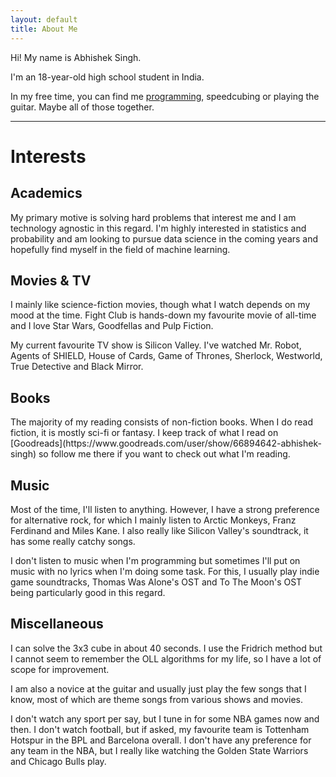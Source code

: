 ```yaml
---
layout: default
title: About Me
---
```


Hi! My name is Abhishek Singh.

I'm an 18-year-old high school student in India.

In my free time, you can find me [programming](https://github.com/databhishek), speedcubing or playing the guitar. Maybe all of those together.
<hr>
<h1> Interests </h1>

<h2> Academics </h2>
My primary motive is solving hard problems that interest me and I am technology agnostic in this regard. I'm highly interested in statistics and probability and am looking to pursue data science in the coming years and hopefully find myself in the field of machine learning.


<h2> Movies & TV </h2>
I mainly like science-fiction movies, though what I watch depends on my mood at the time. Fight Club is hands-down my favourite movie of all-time and I love Star Wars, Goodfellas and Pulp Fiction.

My current favourite TV show is Silicon Valley. I've watched Mr. Robot, Agents of SHIELD, House of Cards, Game of Thrones, Sherlock, Westworld, True Detective and Black Mirror.

<h2> Books </h2>
The majority of my reading consists of non-fiction books. When I do read fiction, it is mostly sci-fi or fantasy. I keep track of what I read on [Goodreads](https://www.goodreads.com/user/show/66894642-abhishek-singh) so follow me there if you want to check out what I'm reading.

<h2> Music </h2>
Most of the time, I'll listen to anything. However, I have a strong preference for alternative rock, for which I mainly listen to Arctic Monkeys, Franz Ferdinand and Miles Kane. I also really like Silicon Valley's soundtrack, it has some really catchy songs.

I don't listen to music when I'm programming but sometimes I'll put on music with no lyrics when I'm doing some task. For this, I usually play indie game soundtracks, Thomas Was Alone's OST and To The Moon's OST being particularly good in this regard.

<h2> Miscellaneous </h2>

I can solve the 3x3 cube in about 40 seconds. I use the Fridrich method but I cannot seem to remember the OLL algorithms for my life, so I have a lot of scope for improvement.

I am also a novice at the guitar and usually just play the few songs that I know, most of which are theme songs from various shows and movies.

I don't watch any sport per say, but I tune in for some NBA games now and then. I don't watch football, but if asked, my favourite team is Tottenham Hotspur in the BPL and Barcelona overall. I don't have any preference for any team in the NBA, but I really like watching the Golden State Warriors and Chicago Bulls play. 

